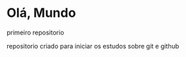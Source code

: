 # Olá, Mundo
 primeiro repositorio

 repositorio criado para iniciar os estudos sobre git e github

